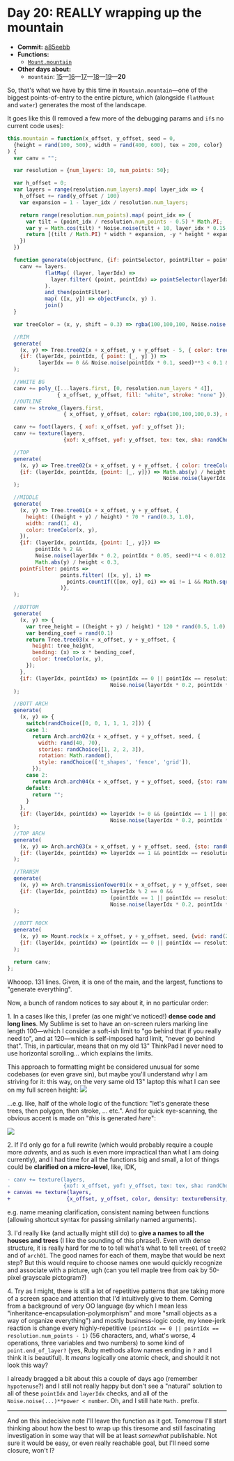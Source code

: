 # Day 20: REALLY wrapping up the mountain

* **Commit:** [a85eebb](https://github.com/zverok/grok-shan-shui/commit/a85eebbb4670968ef17fb84bff0ba94d7e0d9a74)
* **Functions:**
  * [`Mount.mountain`](https://github.com/zverok/grok-shan-shui/blob/main/original.html#L1804)
* **Other days about:**
  * `mountain`: [15](day15.md)—[16](day16.md)—[17](day17.md)—[18](day18.md)—[19](day19.md)—**20**

So, that's what we have by this time in `Mountain.mountain`—one of the biggest points-of-entry to the entire picture, which (alongside `flatMount` and `water`) generates the most of the landscape.

It goes like this (I removed a few more of the debugging params and `if`s no current code uses):

```js
this.mountain = function(x_offset, y_offset, seed = 0,
  {height = rand(100, 500), width = rand(400, 600), tex = 200, color}
) {
  var canv = "";

  var resolution = {num_layers: 10, num_points: 50};

  var h_offset = 0;
  var layers = range(resolution.num_layers).map( layer_idx => {
    h_offset += rand(y_offset / 100)
    var expansion = 1 - layer_idx / resolution.num_layers;

    return range(resolution.num_points).map( point_idx => {
      var tilt = (point_idx / resolution.num_points - 0.5) * Math.PI;
      var y = Math.cos(tilt) * Noise.noise(tilt + 10, layer_idx * 0.15, seed);
      return [(tilt / Math.PI) * width * expansion, -y * height * expansion + h_offset]
    })
  })

  function generate(objectFunc, {if: pointSelector, pointFilter = points => points}) {
    canv += layers.
            flatMap( (layer, layerIdx) =>
              layer.filter( (point, pointIdx) => pointSelector(layerIdx, pointIdx, {point}) )
            ).
            and_then(pointFilter).
            map( ([x, y]) => objectFunc(x, y) ).
            join()
  }

  var treeColor = (x, y, shift = 0.3) => rgba(100,100,100, Noise.noise(0.01 * x, 0.01 * y) * 0.5 * 0.3 + shift)

  //RIM
  generate(
    (x, y) => Tree.tree02(x + x_offset, y + y_offset - 5, { color: treeColor(x, y, 0.5), clu: 2 }),
    {if: (layerIdx, pointIdx, { point: [_, y] }) =>
          layerIdx == 0 && Noise.noise(pointIdx * 0.1, seed)**3 < 0.1 && Math.abs(y) / height > 0.2},
  );

  //WHITE BG
  canv += poly_([...layers.first, [0, resolution.num_layers * 4]],
                { x_offset, y_offset, fill: "white", stroke: "none" });
  //OUTLINE
  canv += stroke_(layers.first,
                  { x_offset, y_offset, color: rgba(100,100,100,0.3), noise: 1, width: 3 });

  canv += foot(layers, { xof: x_offset, yof: y_offset });
  canv += texture(layers,
                  {xof: x_offset, yof: y_offset, tex: tex, sha: randChoice([0, 0, 0, 0, 5]), col: color});

  //TOP
  generate(
    (x, y) => Tree.tree02(x + x_offset, y + y_offset, { color: treeColor(x, y, 0.5) }),
    {if: (layerIdx, pointIdx, {point: [_, y]}) => Math.abs(y) / height > 0.5 &&
                                                  Noise.noise(layerIdx * 0.1, pointIdx * 0.1, seed + 2)**3 < 0.1},
  );

  //MIDDLE
  generate(
    (x, y) => Tree.tree01(x + x_offset, y + y_offset, {
      height: ((height + y) / height) * 70 * rand(0.3, 1.0),
      width: rand(1, 4),
      color: treeColor(x, y),
    }),
    {if: (layerIdx, pointIdx, {point: [_, y]}) =>
         pointIdx % 2 &&
         Noise.noise(layerIdx * 0.2, pointIdx * 0.05, seed)**4 < 0.012 &&
         Math.abs(y) / height < 0.3,
    pointFilter: points =>
                 points.filter( ([x, y], i) =>
                   points.countIf(([ox, oy], oi) => oi != i && Math.sqrt((x - ox)**2 + (y - oy)**2) < 30) > 2
                 )},
  );

  //BOTTOM
  generate(
    (x, y) => {
      var tree_height = ((height + y) / height) * 120 * rand(0.5, 1.0)
      var bending_coef = rand(0.1)
      return Tree.tree03(x + x_offset, y + y_offset, {
        height: tree_height,
        bending: (x) => x * bending_coef,
        color: treeColor(x, y),
      });
    },
    {if: (layerIdx, pointIdx) => (pointIdx == 0 || pointIdx == resolution.num_points - 1) &&
                                 Noise.noise(layerIdx * 0.2, pointIdx * 0.05, seed)**4 < 0.012},
  );

  //BOTT ARCH
  generate(
    (x, y) => {
      switch(randChoice([0, 0, 1, 1, 1, 2])) {
      case 1:
        return Arch.arch02(x + x_offset, y + y_offset, seed, {
          width: rand(40, 70),
          stories: randChoice([1, 2, 2, 3]),
          rotation: Math.random(),
          style: randChoice(['t_shapes', 'fence', 'grid']),
        });
      case 2:
        return Arch.arch04(x + x_offset, y + y_offset, seed, {sto: randChoice([1, 1, 1, 2, 2])});
      default:
        return "";
      }
    },
    {if: (layerIdx, pointIdx) => layerIdx != 0 && (pointIdx == 1 || pointIdx == resolution.num_points - 2) &&
                                 Noise.noise(layerIdx * 0.2, pointIdx * 0.05, seed + 10)**4 < 0.008},
  );
  //TOP ARCH
  generate(
    (x, y) => Arch.arch03(x + x_offset, y + y_offset, seed, {sto: randChoice([5, 7]), wid: rand(40, 60)}),
    {if: (layerIdx, pointIdx) => layerIdx == 1 && pointIdx == resolution.num_points / 2 && chance(0.02)},
  );

  //TRANSM
  generate(
    (x, y) => Arch.transmissionTower01(x + x_offset, y + y_offset, seed),
    {if: (layerIdx, pointIdx) => layerIdx % 2 == 0 &&
                                 (pointIdx == 1 || pointIdx == resolution.num_points - 2) &&
                                 Noise.noise(layerIdx * 0.2, pointIdx * 0.05, seed + 20 * Math.PI)**4 < 0.002},
  );

  //BOTT ROCK
  generate(
    (x, y) => Mount.rock(x + x_offset, y + y_offset, seed, {wid: rand(20, 40), hei: rand(20, 40), sha: 2}),
    {if: (layerIdx, pointIdx) => (pointIdx == 0 || pointIdx == resolution.num_points - 1) && chance(0.1)},
  );

  return canv;
};
```

Whooop. 131 lines. Given, it is one of the main, and the largest, functions to "generate everything".

Now, a bunch of random notices to say about it, in no particular order:

1\. In a cases like this, I prefer (as one might've noticed!) **dense code and long lines**. My Sublime is set to have an on-screen rulers marking line length 100—which I consider a soft-ish limit to "go behind that if you really need to", and at 120—which is self-imposed hard limit, "never go behind that". This, in particular, means that on my old 13" ThinkPad I never need to use horizontal scrolling... which explains the limits.

This approach to formatting might be considered unusual for some codebases (or even grave sin), but maybe you'll understand why I am striving for it: this way, on the very same old 13" laptop this what I can see on my full screen height:
![](image52.png)

...e.g. like, half of the whole logic of the function: "let's generate these trees, then polygon, then stroke, ... etc.". And for quick eye-scanning, the obvious accent is made on "_this_ is generated _here_":

![](image53.png)

2\. If I'd only go for a full rewrite (which would probably require a couple more _advents_, and as such is even more impractical than what I am doing currently), and I had time for all the functions big and small, a lot of things could be **clarified on a micro-level**, like, IDK,

```diff
- canv += texture(layers,
-                 {xof: x_offset, yof: y_offset, tex: tex, sha: randChoice([0, 0, 0, 0, 5]), col: color});
+ canvas += texture(layers,
+                  {x_offset, y_offset, color, density: textureDensity, shading: randChoice([0, 0, 0, 0, 5])});
```
e.g. name meaning clarification, consistent naming between functions (allowing shortcut syntax for passing similarly named arguments).

3\. I'd really like (and actually might still do) to **give a names to all the houses and trees** (I like the sounding of this phrase!). Even with dense structure, it is really hard for me to to tell what's what to tell `tree01` of `tree02` and of `arch01`. The good names for each of them, maybe that would be next step? But this would require to choose names one would quickly recognize and associate with a picture, ugh (can you tell maple tree from oak by 50-pixel grayscale pictogram?)

4\. Try as I might, there is still a lot of repetitive patterns that are taking more of a screen space and attention that I'd intuitively give to them. Coming from a background of very OO language (by which I mean less "inheritance-encapsulation-polymorphism" and more "small objects as a way of organize everything") and mostly business-logic code, my knee-jerk reaction is change every highly-repetitive `(pointIdx == 0 || pointIdx == resolution.num_points - 1)` (56 characters, and, what's worse, 4 operations, three variables and two numbers) to some kind of `point.end_of_layer?` (yes, Ruby methods allow names ending in `?` and I think it is beautiful). It _means_ logically one atomic check, and should it not look this way?

I already bragged a bit about this a couple of days ago (remember `hypotenuse`?) and I still not really happy but don't see a "natural" solution to all of these `pointIdx` and `layerIdx` checks, and all of the `Noise.noise(...)**power < number`. Oh, and I still hate `Math.` prefix.

***

And on this indecisive note I'll leave the function as it got. Tomorrow I'll start thinking about how the best to wrap up this tiresome and still fascinating investigation in some way that will be at least _somewhat_ publishable. Not sure it would be easy, or even really reachable goal, but I'll need some closure, won't I?
